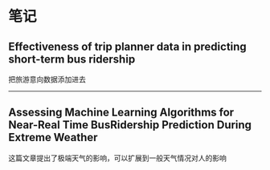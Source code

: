 # 笔记
## Effectiveness of trip planner data in predicting short-term bus ridership
把旅游意向数据添加进去  

---  

## Assessing Machine Learning Algorithms for Near-Real Time BusRidership Prediction During Extreme Weather
这篇文章提出了极端天气的影响，可以扩展到一般天气情况对人的影响